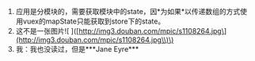 1. 应用是分模块的，需要获取模块中的state，因\*为如果\*以传递数组的方式使用vuex的mapState只能获取到store下的state。
2. 这不是一张图片!\[ \]\([http://img3.douban.com/mpic/s1108264.jpg\](http://img3.douban.com/mpic/s1108264.jpg\\)\)
3. 我：我也没读过，但是\*\*\*Jane Eyre\*\*\*



